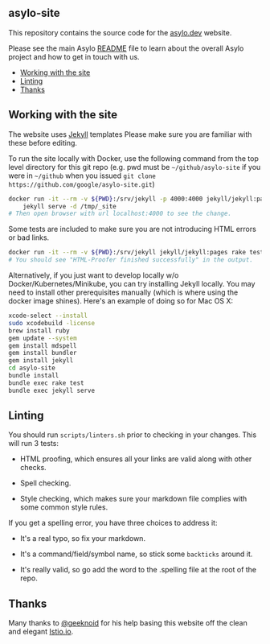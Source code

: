 ## asylo-site

This repository contains the source code for the [asylo.dev](https://asylo.dev) website.

Please see the main Asylo [README](https://github.com/google/asylo/blob/master/README.md)
file to learn about the overall Asylo project and how to get in touch with us.

* [Working with the site](#working-with-the-site)
* [Linting](#linting)
* [Thanks](#thanks)

## Working with the site

The website uses [Jekyll](https://jekyllrb.com/) templates Please make sure you are
familiar with these before editing.

To run the site locally with Docker, use the following command from the top level directory for this git repo
(e.g. pwd must be `~/github/asylo-site` if you were in `~/github` when you issued
`git clone https://github.com/google/asylo-site.git`)

```bash
docker run -it --rm -v ${PWD}:/srv/jekyll -p 4000:4000 jekyll/jekyll:pages \
    jekyll serve -d /tmp/_site
# Then open browser with url localhost:4000 to see the change.
```

Some tests are included to make sure you are not introducing HTML errors or bad
links.
```bash
docker run -it --rm -v ${PWD}:/srv/jekyll jekyll/jekyll:pages rake test
# You should see "HTML-Proofer finished successfully" in the output.
```

Alternatively, if you just want to develop locally w/o Docker/Kubernetes/Minikube, you can try installing Jekyll locally.
You may need to install other prerequisites manually (which is where using the docker image shines). Here's an example of doing
so for Mac OS X:

```bash
xcode-select --install
sudo xcodebuild -license
brew install ruby
gem update --system
gem install mdspell
gem install bundler
gem install jekyll
cd asylo-site
bundle install
bundle exec rake test
bundle exec jekyll serve
```

## Linting

You should run `scripts/linters.sh` prior to checking in your changes.
This will run 3 tests:

* HTML proofing, which ensures all your links are valid along with other checks.

* Spell checking.

* Style checking, which makes sure your markdown file complies with some common style rules.

If you get a spelling error, you have three choices to address it:

* It's a real typo, so fix your markdown.

* It's a command/field/symbol name, so stick some `backticks` around it.

* It's really valid, so go add the word to the .spelling file at the root of the repo.

## Thanks

Many thanks to [@geeknoid](https://github.com/geeknoid) for his help basing this
website off the clean and elegant
[Istio.io](https://github.com/istio/istio.github.io/).
